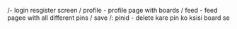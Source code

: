 /- login resgister screen
/ profile - profile page with boards
/ feed - feed pagee with all different pins
/ save /: pinid -  delete kare pin ko ksisi board se
